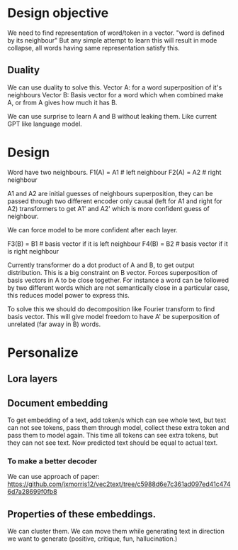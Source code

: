 # Design objective

We need to find representation of word/token in a vector.
"word is defined by its neighbour"
But any simple attempt to learn this will result in mode collapse, all words having same representation satisfy this.

## Duality
We can use duality to solve this.
Vector A: for a word superposition of it's neighbours
Vector B: Basis vector for a word which when combined make A, or from A gives how much it has B.

We can use surprise to learn A and B without leaking them. Like current GPT like language model.

# Design

Word have two neighbours.
F1(A) = A1      # left neighbour
F2(A) = A2     # right neighbour

A1 and A2 are initial guesses of neighbours superposition, they can be passed through two different encoder only causal (left for A1 and right for A2) transformers to get A1' and A2' which is more confident guess of neighbour.

We can force model to be more confident after each layer.

F3(B) = B1    # basis vector if it is left neighbour
F4(B) = B2   # basis vector if it is right neighbour


Currently transformer do a dot product of A and B, to get output distribution.
This is a big constraint on B vector. Forces superposition of basis vectors in A to be close together. For instance a word can be followed by two different words which are not semantically close in a particular case, this reduces model power to express this. 

To solve this we should do decomposition like Fourier transform to find basis vector. This will give model freedom to have A' be superposition of unrelated (far away in B) words.


# Personalize

## Lora layers
## Document embedding

To get embedding of a text, add token/s which can see whole text, but text can not see tokens, pass them through model, collect these extra token and pass them to model again.
This time all tokens can see extra tokens, but they can not see text. Now predicted text should be equal to actual text.

### To make a better decoder
We can use approach of paper: https://github.com/jxmorris12/vec2text/tree/c5988d6e7c361ad097ed41c4746d7a28699f0fb8

## Properties of these embeddings.

We can cluster them. We can move them while generating text in direction we want to generate (positive, critique, fun, hallucination.)